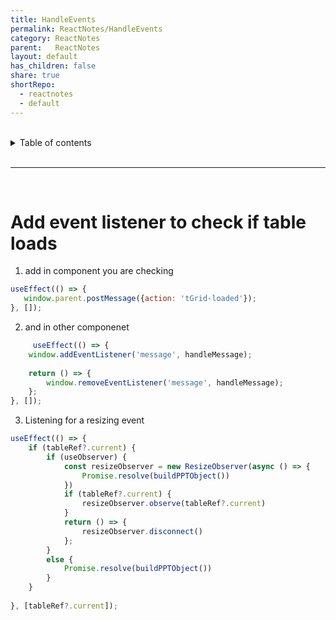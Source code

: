```yaml
---
title: HandleEvents      
permalink: ReactNotes/HandleEvents      
category: ReactNotes      
parent:   ReactNotes      
layout: default      
has_children: false      
share: true      
shortRepo:      
  - reactnotes      
  - default                
---
```

    
<br/>                
    
<details markdown="block">                      
<summary>                      
Table of contents                      
</summary>                      
{: .text-delta }                      
1. TOC                      
{:toc}                      
</details>                      
    
<br/>                      
    
***                      
    
<br/>      
    
# Add event listener to check if table loads    
    
1. add in component you are checking    
    
 ```javascript      
useEffect(() => {      
    window.parent.postMessage({action: 'tGrid-loaded'});      
}, []);      
```      
    
2. and in other componenet    
    
```javascript      
     useEffect(() => {      
    window.addEventListener('message', handleMessage);      
      
    return () => {      
        window.removeEventListener('message', handleMessage);      
    };      
}, []);      
```      
    
3. Listening for a resizing event    
    
```javascript      
useEffect(() => {      
    if (tableRef?.current) {      
        if (useObserver) {      
            const resizeObserver = new ResizeObserver(async () => {      
                Promise.resolve(buildPPTObject())      
            })      
            if (tableRef?.current) {      
                resizeObserver.observe(tableRef?.current)      
            }      
            return () => {      
                resizeObserver.disconnect()      
            };      
        }      
        else {      
            Promise.resolve(buildPPTObject())      
        }      
    }      
      
}, [tableRef?.current]);      
```